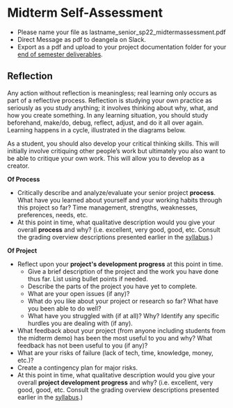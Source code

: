# Midterm Self-Assessment

* Please name your file as lastname\_senior\_sp22\_midtermassessment.pdf
* Direct Message as pdf to deangela on Slack.
* Export as a pdf and upload to your project documentation folder for your [end of semester deliverables](../end\_of\_semester\_deliverables.md).

## Reflection

Any action without reflection is meaningless; real learning only occurs as part of a reflective process. Reflection is studying your own practice as seriously as you study anything; it involves thinking about why, what, and how you create something. In any learning situation, you should study beforehand, make/do, debug, reflect, adjust, and do it all over again. Learning happens in a cycle, illustrated in the diagrams below.

As a student, you should also develop your critical thinking skills. This will initially involve critiquing other people’s work but ultimately you also want to be able to critique your own work. This will allow you to develop as a creator.

**Of Process**

* Critically describe and analyze/evaluate your senior project **process**. What have you learned about yourself and your working habits through this project so far? Time management, strengths, weaknesses, preferences, needs, etc.
* At this point in time, what qualitative description would you give your overall **process** and why? (i.e. excellent, very good, good, etc. Consult the grading overview descriptions presented earlier in the [syllabus](../../syllabus.md).)

**Of Project**

* Reflect upon your **project's development progress** at this point in time.
  * Give a brief description of the project and the work you have done thus far. List using bullet points if needed.
  * Describe the parts of the project you have yet to complete.
  * What are your open issues (if any)?
  * What do you like about your project or research so far? What have you been able to do well?
  * What have you struggled with (if at all)? Why? Identify any specific hurdles you are dealing with (if any).
* What feedback about your project (from anyone including students from the midterm demo) has been the most useful to you and why? What feedback has not been useful to you (if any)?
* What are your risks of failure (lack of tech, time, knowledge, money, etc.)?
* Create a contingency plan for major risks.
* At this point in time, what qualitative description would you give your overall **project development progress** and why? (i.e. excellent, very good, good, etc. Consult the grading overview descriptions presented earlier in the [syllabus](../../syllabus.md).)
